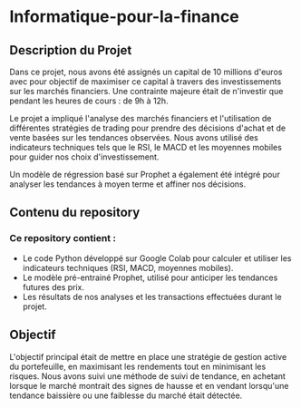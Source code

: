 # Informatique-pour-la-finance

## Description du Projet
Dans ce projet, nous avons été assignés un capital de 10 millions d'euros avec pour objectif de maximiser ce capital à travers des investissements sur les marchés financiers. Une contrainte majeure était de n'investir que pendant les heures de cours : de 9h à 12h.

Le projet a impliqué l'analyse des marchés financiers et l'utilisation de différentes stratégies de trading pour prendre des décisions d'achat et de vente basées sur les tendances observées. Nous avons utilisé des indicateurs techniques tels que le RSI, le MACD et les moyennes mobiles pour guider nos choix d'investissement.

Un modèle de régression basé sur Prophet a également été intégré pour analyser les tendances à moyen terme et affiner nos décisions.

## Contenu du repository
### Ce repository contient :

- Le code Python développé sur Google Colab pour calculer et utiliser les indicateurs techniques (RSI, MACD, moyennes mobiles).
- Le modèle pré-entrainé Prophet, utilisé pour anticiper les tendances futures des prix.
- Les résultats de nos analyses et les transactions effectuées durant le projet.

## Objectif
L'objectif principal était de mettre en place une stratégie de gestion active du portefeuille, en maximisant les rendements tout en minimisant les risques. Nous avons suivi une méthode de suivi de tendance, en achetant lorsque le marché montrait des signes de hausse et en vendant lorsqu'une tendance baissière ou une faiblesse du marché était détectée.

